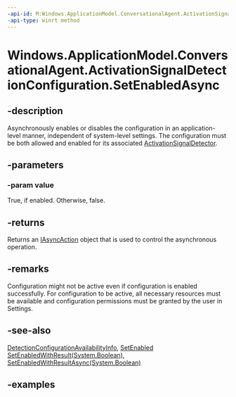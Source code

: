 ```yaml
---
-api-id: M:Windows.ApplicationModel.ConversationalAgent.ActivationSignalDetectionConfiguration.SetEnabledAsync(System.Boolean)
-api-type: winrt method
---
```


<!-- Method syntax.
public IAsyncAction ActivationSignalDetectionConfiguration.SetEnabledAsync(Boolean value)
-->

# Windows.ApplicationModel.ConversationalAgent.ActivationSignalDetectionConfiguration.SetEnabledAsync

## -description

Asynchronously enables or disables the configuration in an application-level manner, independent of system-level settings. The configuration must be both allowed and enabled for its associated [ActivationSignalDetector](activationsignaldetector.md).

## -parameters

### -param value

True, if enabled. Otherwise, false.

## -returns

Returns an [IAsyncAction](../windows.foundation/iasyncaction.md) object that is used to control the asynchronous operation.

## -remarks

Configuration might not be active even if configuration is enabled successfully. For configuration to be active, all necessary resources must be available and configuration permissions must be granted by the user in Settings.

## -see-also

[DetectionConfigurationAvailabilityInfo](detectionconfigurationavailabilityinfo.md), [SetEnabled](activationsignaldetectionconfiguration_setenabled_1734893687.md) [SetEnabledWithResult(System.Boolean)](activationsignaldetectionconfiguration_setenabledwithresult_1176849337.md), [SetEnabledWithResultAsync(System.Boolean)](activationsignaldetectionconfiguration_setenabledwithresultasync_1777466107.md)

## -examples
